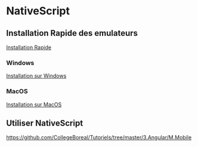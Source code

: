 # NativeScript 


## Installation Rapide des emulateurs


[Installation Rapide](https://docs.nativescript.org/start/quick-setup)



### Windows


[Installation sur Windows](Windows.md)

### MacOS

[Installation sur MacOS](MacOS.md)

## Utiliser NativeScript

https://github.com/CollegeBoreal/Tutoriels/tree/master/3.Angular/M.Mobile


